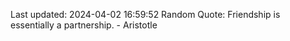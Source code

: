 Last updated: 2024-04-02 16:59:52
Random Quote: Friendship is essentially a partnership. - Aristotle